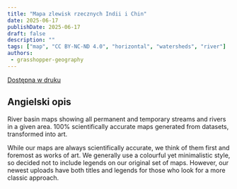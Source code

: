 ```yaml
---
title: "Mapa zlewisk rzecznych Indii i Chin"
date: 2025-06-17
publishDate: 2025-06-17
draft: false
description: ""
tags: ["map", "CC BY-NC-ND 4.0", "horizontal", "watersheds", "river"]
authors:
 - grasshopper-geography
---
```


[Dostępna w druku](https://www.grasshoppergeography.com/products/river-basin-map-of-india-and-china-with-black-background-fine-art-print)

## Angielski opis

River basin maps showing all permanent and temporary streams and rivers in a given area. 100% scientifically accurate maps generated from datasets, transformed into art. 

While our maps are always scientifically accurate, we think of them first and foremost as works of art. We generally use a colourful yet minimalistic style, so decided not to include legends on our original set of maps. However, our newest uploads have both titles and legends for those who look for a more classic approach.
